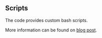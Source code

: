 ## Scripts

The code provides custom bash scripts.

More information can be found on [blog post](https://codegyver.com/2022/05/09/ghostscript/).
